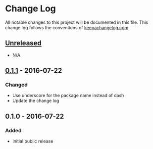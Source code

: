 # Change Log

All notable changes to this project will be documented in this file. This change log follows the conventions of [keepachangelog.com](http://keepachangelog.com/).

## [Unreleased]

- N/A

## [0.1.1] - 2016-07-22

### Changed

- Use underscore for the package name instead of dash
- Update the change log

## 0.1.0 - 2016-07-22
### Added

- Initial public release

[Unreleased]: https://github.com/agilecreativity/easy-config/compare/0.1.1...HEAD
[0.1.1]: https://github.com/agilecreativity/easy-config/compare/0.1.0...0.1.1
